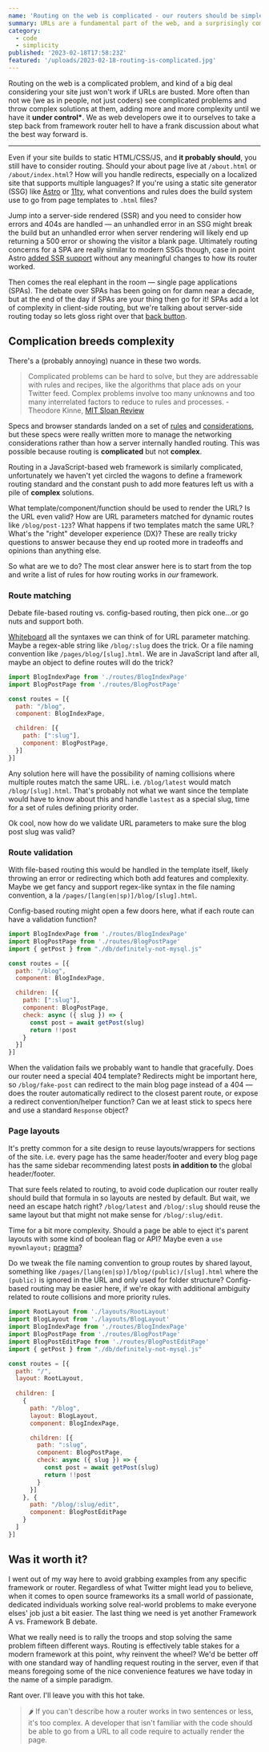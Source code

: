 ```yaml
---
name: 'Routing on the web is complicated - our routers should be simple'
summary: URLs are a fundamental part of the web, and a surprisingly complicated problem. Routing in JavaScript frameworks keeps getting more complex — it's about time we standardize on a simple, universal spec.
category:
  - code
  - simplicity
published: '2023-02-18T17:58:23Z'
featured: '/uploads/2023-02-18-routing-is-complicated.jpg'
---
```


Routing on the web is a complicated problem, and kind of a big deal considering your site just won't work if URLs are busted. More often than not we (we as in people, not just coders) see complicated problems and throw complex solutions at them, adding more and more complexity until we have it **under control\***. We as web developers owe it to ourselves to take a step back from framework router hell to have a frank discussion about what the best way forward is.

---

Even if your site builds to static HTML/CSS/JS, and **it probably should**, you still have to consider routing. Should your about page live at `/about.html` or `/about/index.html`? How will you handle redirects, especially on a localized site that supports multiple languages? If you're using a static site generator (SSG) like [Astro](https://astro.build) or [11ty](https://11ty.dev), what conventions and rules does the build system use to go from page templates to `.html` files?

Jump into a server-side rendered (SSR) and you need to consider how errors and 404s are handled — an unhandled error in an SSG might break the build but an unhandled error when server rendering will likely end up returning a 500 error or showing the visitor a blank page. Ultimately routing concerns for a SPA are really similar to modern SSGs though, case in point Astro [added SSR support](https://astro.build/blog/experimental-server-side-rendering/) without any meaningful changes to how its router worked.

Then comes the real elephant in the room — single page applications (SPAs). The debate over SPAs has been going on for damn near a decade, but at the end of the day if SPAs are your thing then go for it! SPAs add a lot of complexity in client-side routing, but we're talking about server-side routing today so lets gloss right over that [back button](https://medium.com/glazed-dev/the-perils-of-reinventing-the-browsers-back-button-8c7d613b831e).

## Complication breeds complexity

There's a (probably annoying) nuance in these two words.

> Complicated problems can be hard to solve, but they are addressable with rules and recipes, like the algorithms that place ads on your Twitter feed. Complex problems involve too many unknowns and too many interrelated factors to reduce to rules and processes. - Theodore Kinne, [MIT Sloan Review](https://sloanreview.mit.edu/article/the-critical-difference-between-complex-and-complicated/)

Specs and browser standards landed on a set of [rules](https://url.spec.whatwg.org/) and [considerations](https://www.w3.org/TR/2011/WD-html5-20110525/urls.html), but these specs were really written more to manage the networking considerations rather than how a server internally handled routing. This was possible because routing is **complicated** but not **complex**.

Routing in a JavaScript-based web framework is similarly complicated, unfortunately we haven't yet circled the wagons to define a framework routing standard and the constant push to add more features left us with a pile of **complex** solutions.

What template/component/function should be used to render the URL? Is the URL even valid? How are URL parameters matched for dynamic routes like `/blog/post-123`? What happens if two templates match the same URL? What's the "right" developer experience (DX)? These are really tricky questions to answer because they end up rooted more in tradeoffs and opinions than anything else.

So what are we to do? The most clear answer here is to start from the top and write a list of rules for how routing works in *our* framework.

### Route matching

Debate file-based routing vs. config-based routing, then pick one...or go nuts and support both.

[Whiteboard](http://wtw.dev/) all the syntaxes we can think of for URL parameter matching. Maybe a regex-able string like `/blog/:slug` does the trick. Or a file naming convention like `/pages/blog/[slug].html`. We are in JavaScript land after all, maybe an object to define routes will do the trick?

```js
import BlogIndexPage from './routes/BlogIndexPage'
import BlogPostPage from './routes/BlogPostPage'

const routes = [{
  path: "/blog",
  component: BlogIndexPage,

  children: [{
    path: [":slug"],
    component: BlogPostPage,
  }]
}]
```

Any solution here will have the possibility of naming collisions where multiple routes match the same URL. i.e. `/blog/latest` would match `/blog/[slug].html`. That's probably not what we want since the template would have to know about this and handle `lastest` as a special slug, time for a set of rules defining priority order.

Ok cool, now how do we validate URL parameters to make sure the blog post slug was valid?

### Route validation

With file-based routing this would be handled in the template itself, likely throwing an error or redirecting which both add features and complexity. Maybe we get fancy and support regex-like syntax in the file naming convention, a la `/pages/[lang(en|sp)]/blog/[slug].html`.

Config-based routing might open a few doors here, what if each route can have a validation function?

```js
import BlogIndexPage from './routes/BlogIndexPage'
import BlogPostPage from './routes/BlogPostPage'
import { getPost } from "./db/definitely-not-mysql.js"

const routes = [{
  path: "/blog",
  component: BlogIndexPage,

  children: [{
    path: [":slug"],
    component: BlogPostPage,
    check: async ({ slug }) => {
      const post = await getPost(slug)
      return !!post
    }
  }]
}]
```

When the validation fails we probably want to handle that gracefully. Does our router need a special 404 template? Redirects might be important here, so `/blog/fake-post` can redirect to the main blog page instead of a 404 — does the router automatically redirect to the closest parent route, or expose a redirect convention/helper function? Can we at least stick to specs here and use a standard `Response` object?

### Page layouts

It's pretty common for a site design to reuse layouts/wrappers for sections of the site. i.e. every page has the same header/footer and every blog page has the same sidebar recommending latest posts **in addition to** the global header/footer.

That sure feels related to routing, to avoid code duplication our router really should build that formula in so layouts are nested by default. But wait, we need an escape hatch right? `/blog/latest` and `/blog/:slug` should reuse the same layout but that might not make sense for `/blog/:slug/edit`.

Time for a bit more complexity. Should a page be able to eject it's parent layouts with some kind of boolean flag or API? Maybe even a `use myownlayout;` [pragma](https://ahmadawais.com/pragma-mean-programming/)?

Do we tweak the file naming convention to group routes by shared layout, something like `/pages/[lang(en|sp)]/blog/(public)/[slug].html` where the `(public)` is ignored in the URL and only used for folder structure? Config-based routing may be easier here, if we're okay with additional ambiguity related to route collisions and more priority rules.

```js
import RootLayout from './layouts/RootLayout'
import BlogLayout from './layouts/BlogLayout'
import BlogIndexPage from './routes/BlogIndexPage'
import BlogPostPage from './routes/BlogPostPage'
import BlogPostEditPage from './routes/BlogPostEditPage'
import { getPost } from "./db/definitely-not-mysql.js"

const routes = [{
  path: "/",
  layout: RootLayout,
  
  children: [
    {
      path: "/blog",
      layout: BlogLayout,
      component: BlogIndexPage,

      children: [{
        path: ":slug",
        component: BlogPostPage,
        check: async ({ slug }) => {
          const post = await getPost(slug)
          return !!post
        }
      }]
    }, {
      path: "/blog/:slug/edit",
      component: BlogPostEditPage
    }
  ]
}]
```

## Was it worth it?

I went out of my way here to avoid grabbing examples from any specific framework or router. Regardless of what Twitter might lead you to believe, when it comes to open source frameworks its a small world of passionate, dedicated individuals working solve real-world problems to make everyone elses' job just a bit easier. The last thing we need is yet another Framework A vs. Framework B debate.

What we really need is to rally the troops and stop solving the same problem fifteen different ways. Routing is effectively table stakes for a modern framework at this point, why reinvent the wheel? We'd be better off with one standard way of handling request routing in the server, even if that means foregoing some of the nice convenience features we have today in the name of a simple paradigm.

Rant over. I'll leave you with this hot take.

> 🌶️ If you can't describe how a router works in two sentences or less, it's too complex. A developer that isn't familiar with the code should be able to go from a URL to all code require to actually render the page.
